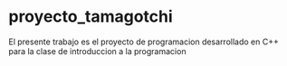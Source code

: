 # proyecto_tamagotchi
El presente trabajo es el proyecto de programacion desarrollado en C++ para la clase de introduccion a la programacion

